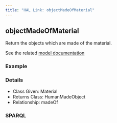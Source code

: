 ```yaml
---
title: "HAL Link: objectMadeOfMaterial"
---
```


## objectMadeOfMaterial

Return the objects which are made of the material.

See the related [model documentation](/model/object/physical/#materials)

### Example




### Details

* Class Given: Material
* Returns Class: HumanMadeObject
* Relationship: madeOf


### SPARQL
```

```

